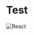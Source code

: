 # Test
![React](https://img.shields.io/badge/React-20232A?style=for-the-badge&logo=react&logoColor=61DAFB)
